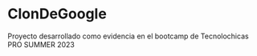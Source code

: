 # ClonDeGoogle
Proyecto desarrollado como evidencia en el bootcamp de Tecnolochicas PRO SUMMER 2023
